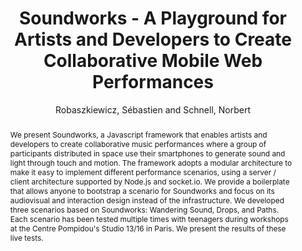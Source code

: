 --- 
title: "Soundworks - A Playground for Artists and Developers to Create Collaborative Mobile Web Performances" 
abstract: "We present Soundworks, a Javascript framework that enables artists and developers to create collaborative music performances where a group of participants distributed in space use their smartphones to generate sound and light through touch and motion. The framework adopts a modular architecture to make it easy to implement different performance scenarios, using a server / client architecture supported by Node.js and socket.io. We provide a boilerplate that allows anyone to bootstrap a scenario for Soundworks and focus on its audiovisual and interaction design instead of the infrastructure. We developed three scenarios based on Soundworks: Wandering Sound, Drops, and Paths. Each scenario has been tested multiple times with teenagers during workshops at the Centre Pompidou's Studio 13/16 in Paris. We present the results of these live tests." 
address: "Paris" 
author: "Robaszkiewicz, Sébastien and Schnell, Norbert"
webAuthor: "Sébastien Robaszkiewicz, Norbert Schnell" 
booktitle: "Proceedings of the International Web Audio Conference" 
editor: "Goldszmidt, Samuel and Schnell, Norbert and Saiz, Victor and Matuszewski, Benjamin" 
month: "Proceedings of the International Web Audio Conference"
pages: "" 
publisher: "IRCAM" 
series: "WAC '15"
type: "Poster"  
year: "2015" 
id: "2015_EA_30" 
tags: year2015
media: none 
pdflink: /_data/papers/pdf/2015/2015_30.pdf
ISSN: 2663-5844
---